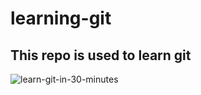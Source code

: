 # learning-git

## This repo is used to learn git

![learn-git-in-30-minutes](https://user-images.githubusercontent.com/80871674/114309437-4b990180-9b11-11eb-848b-c7ee9e7b3ca5.jpg)
